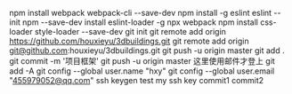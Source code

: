 npm install webpack webpack-cli --save-dev
npm install -g eslint
eslint --init
npm --save-dev install eslint-loader -g
npx webpack
npm install css-loader style-loader --save-dev
git init
git remote add origin https://github.com/houxieyu/3dbuildings.git
git remote add origin git@github.com:houxieyu/3dbuildings.git
git push -u origin master
git add .
git commit -m '项目框架'
git push -u origin master
这里使用邮件才登上
git add -A
git config --global user.name "hxy"
git config --global user.email "455979052@qq.com"
ssh keygen 
test my ssh key
commit1
commit2